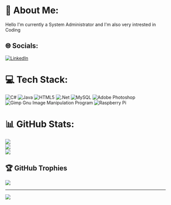 # 💫 About Me:
Hello I'm currently a System Administrator and I'm also very intrested in Coding


## 🌐 Socials:
[![LinkedIn](https://img.shields.io/badge/LinkedIn-%230077B5.svg?logo=linkedin&logoColor=white)](https://linkedin.com/in/linkedin.com/in/jacky-jiang-1946a31a9) 

# 💻 Tech Stack:
![C#](https://img.shields.io/badge/c%23-%23239120.svg?style=for-the-badge&logo=c-sharp&logoColor=white) ![Java](https://img.shields.io/badge/java-%23ED8B00.svg?style=for-the-badge&logo=java&logoColor=white) ![HTML5](https://img.shields.io/badge/html5-%23E34F26.svg?style=for-the-badge&logo=html5&logoColor=white) ![.Net](https://img.shields.io/badge/.NET-5C2D91?style=for-the-badge&logo=.net&logoColor=white) ![MySQL](https://img.shields.io/badge/mysql-%2300f.svg?style=for-the-badge&logo=mysql&logoColor=white) ![Adobe Photoshop](https://img.shields.io/badge/adobephotoshop-%2331A8FF.svg?style=for-the-badge&logo=adobephotoshop&logoColor=white) ![Gimp Gnu Image Manipulation Program](https://img.shields.io/badge/Gimp-657D8B?style=for-the-badge&logo=gimp&logoColor=FFFFFF) ![Raspberry Pi](https://img.shields.io/badge/-RaspberryPi-C51A4A?style=for-the-badge&logo=Raspberry-Pi)
# 📊 GitHub Stats:
![](https://github-readme-stats.vercel.app/api?username=jackyjiang7&theme=gruvbox&hide_border=true&include_all_commits=true&count_private=false)<br/>
![](https://github-readme-streak-stats.herokuapp.com/?user=jackyjiang7&theme=gruvbox&hide_border=true)<br/>
![](https://github-readme-stats.vercel.app/api/top-langs/?username=jackyjiang7&theme=gruvbox&hide_border=true&include_all_commits=true&count_private=false&layout=compact)

## 🏆 GitHub Trophies
![](https://github-profile-trophy.vercel.app/?username=jackyjiang7&theme=radical&no-frame=false&no-bg=true&margin-w=4)

---
[![](https://visitcount.itsvg.in/api?id=jackyjiang7&icon=0&color=0)](https://visitcount.itsvg.in)

<!-- Proudly created with GPRM ( https://gprm.itsvg.in ) -->
